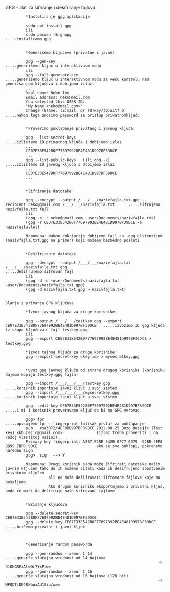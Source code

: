 GPG - alat za šifriranje i dešifriranje fajlova

             *Instaliranje gpg aplikacije
             
             sudo apt install gpg
             ili
             sudo pacman -S gnupg                                      .....instaliramo gpg
             
             
             *Generišemo ključeve (privatne i javne)
             
             gpg --gen-key                                             .....generišemo ključ u interaktivnom modu
             ili
             gpg --full-generate-key                                   .....generišemo ključ u interaktivnom modu za veću kontrolu nad generisanjem ključeva i dobijemo izlaz:
             ...
             Real name: Neko Ime
             Email address: neko@mail.com
             You selected this USER-ID:
             "My Name <neko@mail.com>"
             Change (N)ame, (E)mail, or (O)kay/(Q)uit? O                    .....nakon toga unosimo password za pristup privatnomključu                                                            
             
             
             *Proverimo poklapanje privatnog i javnog ključa:
             
             gpg --list-secret-keys                                    .....izlistamo ID privatnog ključa i dobijemo izlaz
             ...
             CE07E33E542B0F77697992BE4E481D997BF39DCE
             ...
             gpg --list-public-keys   (ili gpg -k)                     .....izlistamo ID javnog ključa i dobijemo izlaz 
             ...
             CE07E33E542B0F77697992BE4E481D997BF39DCE
             ...
             
             
             *Šifriranje datoteke
             
             gpg --encrypt --output /___/___/nazivfajla.txt.gpg --recipient neko@gmail.com /___/___/nazivfajla.txt      .....šifrujemo nazivfajla.txt fajl
             ili
             (gpg -e -r neko@gmail.com ~user/Documents/nazivfajla.txt)
             (gpg -r CE07E33E542B0F77697992BE4E481D997BF39DCE -e nazivfajla.txt)
             
             Napomena: Nakon enkripcije dobijemo fajl sa .gpg ekstenzijom (nazivfajla.txt.gpg na primer) koji možemo bezbedno poslati
             
             
             *Dešifriranje datoteke
             
             gpg --decrypt --output /___/___/nazivfajla.txt /___/___/nazivfajla.txt.gpg                                 .....dešifrujemo šifrovan fajl
             ili
             (gpg -d -o ~user/Documents/nazivfajla.txt ~user/Documents/nazivfajla.txt.gpg)
             (gpg -d nazivfajla.txt.gpg > nazivfajla.txt)
             
             
    Slanje i primanje GPG ključeva
             
             *Izvoz javnog ključa za druge korisnike:
             
             gpg --output /___/___/testkey.gpg --export CE07E33E542B0F77697992BE4E481D997BF39DCE   .....izvozimo ID gpg ključa iz skupa ključeva u fajl testkey.gpg
             ili
             gpg --export CE07E33E542B0F77697992BE4E481D997BF39DCE > testkey.gpg 
             
             *Izvoz tajnog ključa za druge korisnike:
             gpg --export-secret-key <key-id> > mysecretkey.gpg
             
                                                                                                             
             *Uvoz gpg javnog ključa od strane drugog korisnika (korisniku dajemo kopiju testkey.gpg fajla)
             
             gpg --import /___/___/___/testkey.gpg                                                      .....korisnik importuje javni ključ u svoj sistem
             gpg --import /___/___/___/mysecretkey.gpg                                                  .....korisnik importuje tajni ključ u svoj sistem
                                                                                                            
             gpg --edit-key CE07E33E542B0F77697992BE4E481D997BF39DCE                                    .....i mi i korisnik proveravamo ključ da bi mu GPG verovao
             ...
             gpg> fpr                                                                                        .....upisujemo fpr - fingerprint (otisak prsta) za poklapanje
             pub   rsa3072/4EF8BD997BFD9DCE 2022-08-25 Bozo Buzejic (Test key) <bbuzejic@gmail.com>               (izlaz treba proveriti i na vašoj vlastitoj mašini);
             Primary key fingerprint: AE07 E28E 542B 0F77 6979  92BE 4EF8 BD99 7BFD 9DCE                          ako se sve poklopi, pokrenemo naredbu sign                    
             gpg>  sign  --> Y                                                                                                         
             
             Napomena: Drugi korisnik sada može šifrirati datoteke našim javnim ključem tako da ih možemo čitati kada ih dešifrujemo sopstvenim privatnim ključem
                       ali ne može dešifrovati šifrovane fajlove koje mu pošaljemo.
                       Ako drugom korisniku eksportujemo i privatni ključ, onda će moći da dešifruje naše šifrovane fajlove.
             
             
             *Brisanje ključeva
             
             gpg --delete-secret-key CE07E33E542B0F77697992BE4E481D997BF39DCE
             gpg --delete-key CE07E33E542B0F77697992BE4E481D997BF39DCE                                  .....brišemo privatni i javni ključ
             
             
             
             *Generisanje random passworda
             
             gpg --gen-random --armor 1 14                             .....generše slučajnu vrednost od 14 bajtova
                                                                       ->   91OKG8FxAlwOr7YxPlw=
             gpg --gen-random --armor 1 16                             .....generše slučajnu vrednost od 16 bajtova (128 bit) 
                                                                       ->   MPQDTiDK9BNhuxAU1Siu/w== 
                                                         
